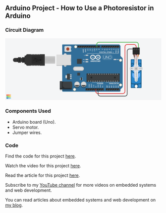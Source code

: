 ## Arduino Project - How to Use a Photoresistor in Arduino

### Circuit Diagram

![Circuit Diagram](/circuit-diagram-servo.png)

### Components Used
- Arduino board (Uno).
- Servo motor.
- Jumper wires.

### Code

Find the code for this project [here](https://github.com/ihechikara/servo-motor-arduino/blob/main/servo.ino).

Watch the video for this project [here]().

Read the article for this project [here](https://ihechikara.com/posts/how-to-control-servo-arduino/).

Subscribe to my [YouTube channel](https://www.youtube.com/@Ihechikara) for more videos on embedded systems and web development.

You can read articles about embedded systems and web development on [my blog](https://ihechikara.com/).